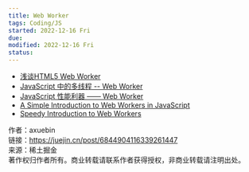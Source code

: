 ```yaml
---
title: Web Worker
tags: Coding/JS  
started: 2022-12-16 Fri
due: 
modified: 2022-12-16 Fri
status: 
---
```

-   [浅谈HTML5 Web Worker](https://juejin.cn/post/6844903496550989837 "https://juejin.cn/post/6844903496550989837")
-   [JavaScript 中的多线程 -- Web Worker](https://link.juejin.cn?target=https%3A%2F%2Fzhuanlan.zhihu.com%2Fp%2F25184390 "https://zhuanlan.zhihu.com/p/25184390")
-   [JavaScript 性能利器 —— Web Worker](https://juejin.cn/post/6844903736238669837 "https://juejin.cn/post/6844903736238669837")
-   [A Simple Introduction to Web Workers in JavaScript](https://link.juejin.cn?target=https%3A%2F%2Fmedium.com%2Fyoung-coder%2Fa-simple-introduction-to-web-workers-in-javascript-b3504f9d9d1c "https://medium.com/young-coder/a-simple-introduction-to-web-workers-in-javascript-b3504f9d9d1c")
-   [Speedy Introduction to Web Workers](https://link.juejin.cn?target=https%3A%2F%2Fauth0.com%2Fblog%2Fspeedy-introduction-to-web-workers%2F "https://auth0.com/blog/speedy-introduction-to-web-workers/")

  

作者：axuebin  
链接：https://juejin.cn/post/6844904116339261447  
来源：稀土掘金  
著作权归作者所有。商业转载请联系作者获得授权，非商业转载请注明出处。